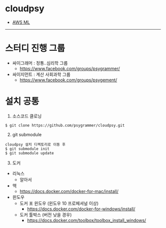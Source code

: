 # cloudpsy

* [AWS ML](/aws_ml/)

----------------

# 스터디 진행 그룹
* 싸이그래머 : 정통..심리학 그룹
  - https://www.facebook.com/groups/psygrammer/
* 싸이지먼트 : 계산 사회과학 그룹
  - https://www.facebook.com/groups/psygement/
  
# 설치 공통

1. 소스코드 클로닝
```shell
$ git clone https://github.com/psygrammer/cloudpsy.git
```
2. git submodule
```shell
cloudpsy 설치 디렉토리로 이동 후
$ git submodule init
$ git submodule update
```

3. 도커
  * 리눅스
    - 알아서
  * 맥
    - https://docs.docker.com/docker-for-mac/install/
  * 윈도우
    - 도커 포 윈도우 (윈도우 10 프로페셔널 이상)
      - https://docs.docker.com/docker-for-windows/install/
    - 도커 툴박스 (버전 낮을 경우)
      - https://docs.docker.com/toolbox/toolbox_install_windows/



